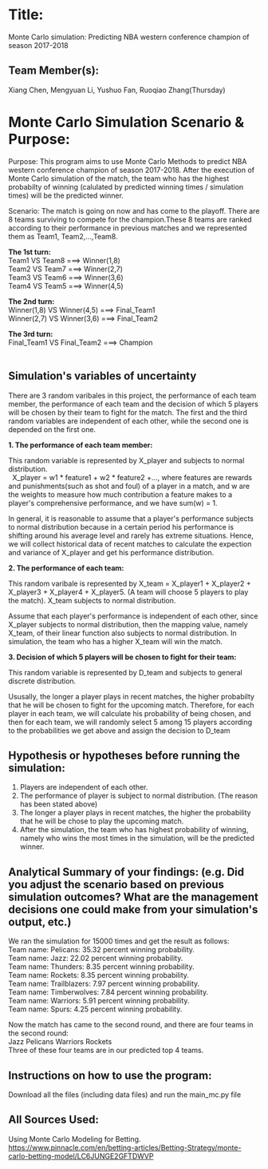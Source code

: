
# Title: 
Monte Carlo simulation: Predicting NBA western conference champion of season 2017-2018

## Team Member(s):
Xiang Chen, Mengyuan Li, Yushuo Fan, Ruoqiao Zhang(Thursday)

# Monte Carlo Simulation Scenario & Purpose:
Purpose: This program aims to use Monte Carlo Methods to predict NBA western conference champion of season 2017-2018. After the execution of Monte Carlo simulation of the match, the team who has the highest probabilty of winning (calulated by predicted winning times / simulation times) will be the predicted winner.</br>

Scenario: The match is going on now and has come to the playoff. There are 8 teams surviving to compete for the champion.These 8 teams are ranked according to their performance in previous matches and we represented them as
Team1, Team2,...,Team8.</br>

**The 1st turn:**</br>     Team1 VS Team8 ===> Winner(1,8)</br>
                  Team2 VS Team7 ===> Winner(2,7)</br>
                  Team3 VS Team6 ===> Winner(3,6)</br>
                  Team4 VS Team5 ===> Winner(4,5)</br>

**The 2nd turn:**</br>     Winner(1,8) VS Winner(4,5) ===> Final_Team1</br>
                  Winner(2,7) VS Winner(3,6) ===> Final_Team2</br>

**The 3rd turn:**</br>     Final_Team1 VS Final_Team2 ===> Champion</br>
          

## Simulation's variables of uncertainty

There are 3 random varibales in this project, the performance of each team member, the performance of each team and the decision of which 5 players will be chosen by their team to fight for the match. The first and the third random variables are independent of each other, while the second one is depended on the first one.

**1. The performance of each team member:**</br>

This random variable is represented by X_player and subjects to normal distribution.</br>
   
X_player = w1 * feature1 + w2 * feature2 +..., where features are rewards and punishments(such as shot and foul) of a player in a match, and w are the weights to measure how much contribution a feature makes to a player's comprehensive performance, and we have sum(w) = 1.</br>

In general, it is reasonable to assume that a player's performance subjects to normal distribution because in a certain period his performance is shifting around his average level and rarely has extreme situations. Hence, we will collect historical data of recent matches to calculate the expection and variance of X_player and get his performance distribution.

**2. The performance of each team:**</br>

This random varibale is represented by X_team = X_player1 + X_player2 + X_player3 + X_player4 + X_player5. (A team will choose 5 players to play the match). X_team subjects to normal distribution.</br>
  
Assume that each player's performance is independent of each other, since X_player subjects to normal distribution, then the mapping value, namely X_team, of their linear function also subjects to normal distribution. In simulation, the team who has a higher X_team will win the match.

**3. Decision of which 5 players will be chosen to fight for their team:**</br>

This random variable is represented by D_team and subjects to general discrete distribution.</br>
   
Ususally, the longer a player plays in recent matches, the higher probabilty that he will be chosen to fight for the upcoming match. Therefore, for each player in each team, we will calculate his probability of being chosen, and then for each team, we will randomly select 5 among 15 players according to the probabilities we get above and assign the decision to D_team

## Hypothesis or hypotheses before running the simulation:
1. Players are independent of each other.</br>
2. The performance of player is subject to normal distribution. (The reason has been stated above)</br>
3. The longer a player plays in recent matches, the higher the probability that he will be chose to play the upcoming match.</br>
4. After the simulation, the team who has highest probability of winning, namely who wins the most times in the simulation, will be the predicted winner.</br>

## Analytical Summary of your findings: (e.g. Did you adjust the scenario based on previous simulation outcomes?  What are the management decisions one could make from your simulation's output, etc.)
We ran the simulation for 15000 times and get the result as follows:</br>
Team name: Pelicans: 35.32 percent winning probability.</br>
Team name: Jazz: 22.02 percent winning probability.</br>
Team name: Thunders: 8.35 percent winning probability.</br>
Team name: Rockets: 8.35 percent winning probability.</br>
Team name: Trailblazers: 7.97 percent winning probability.</br>
Team name: Timberwolves: 7.84 percent winning probability.</br>
Team name: Warriors: 5.91 percent winning probability.</br>
Team name: Spurs: 4.25 percent winning probability.</br>

Now the match has came to the second round, and there are four teams in the second round:</br>
Jazz Pelicans Warriors Rockets </br>
Three of these four teams are in our predicted top 4 teams.


## Instructions on how to use the program:
Download all the files (including data files) and run the main_mc.py file

## All Sources Used:
Using Monte Carlo Modeling for Betting. https://www.pinnacle.com/en/betting-articles/Betting-Strategy/monte-carlo-betting-model/LC6JUNGE2GFTDWVP

